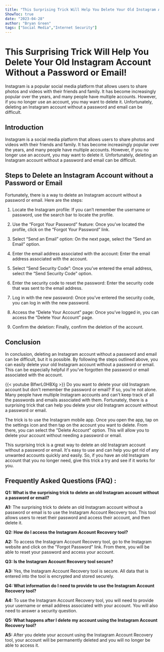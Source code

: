 ```yaml
---
title: "This Surprising Trick Will Help You Delete Your Old Instagram Account Without a Password or Email!"
ShowToc: true 
date: "2023-04-28"
author: "Bryan Green" 
tags: ["Social Media","Internet Security"]
---
```

# This Surprising Trick Will Help You Delete Your Old Instagram Account Without a Password or Email!

Instagram is a popular social media platform that allows users to share photos and videos with their friends and family. It has become increasingly popular over the years, and many people have multiple accounts. However, if you no longer use an account, you may want to delete it. Unfortunately, deleting an Instagram account without a password and email can be difficult. 

## Introduction 

Instagram is a social media platform that allows users to share photos and videos with their friends and family. It has become increasingly popular over the years, and many people have multiple accounts. However, if you no longer use an account, you may want to delete it. Unfortunately, deleting an Instagram account without a password and email can be difficult. 

## Steps to Delete an Instagram Account without a Password or Email 

Fortunately, there is a way to delete an Instagram account without a password or email. Here are the steps:

1. Locate the Instagram profile: If you can’t remember the username or password, use the search bar to locate the profile.

2. Use the “Forgot Your Password” feature: Once you’ve located the profile, click on the “Forgot Your Password” link.

3. Select “Send an Email” option: On the next page, select the “Send an Email” option.

4. Enter the email address associated with the account: Enter the email address associated with the account.

5. Select “Send Security Code”: Once you’ve entered the email address, select the “Send Security Code” option.

6. Enter the security code to reset the password: Enter the security code that was sent to the email address.

7. Log in with the new password: Once you’ve entered the security code, you can log in with the new password.

8. Access the “Delete Your Account” page: Once you’ve logged in, you can access the “Delete Your Account” page.

9. Confirm the deletion: Finally, confirm the deletion of the account.

## Conclusion 

In conclusion, deleting an Instagram account without a password and email can be difficult, but it is possible. By following the steps outlined above, you can easily delete your old Instagram account without a password or email. This can be especially helpful if you’ve forgotten the password or email associated with the account.

{{< youtube BlfwrL0HBXg >}} 
Do you want to delete your old Instagram account but don't remember the password or email? If so, you're not alone. Many people have multiple Instagram accounts and can't keep track of all the passwords and emails associated with them. Fortunately, there is a surprising trick that can help you delete your old Instagram account without a password or email. 

The trick is to use the Instagram mobile app. Once you open the app, tap on the settings icon and then tap on the account you want to delete. From there, you can select the "Delete Account" option. This will allow you to delete your account without needing a password or email. 

This surprising trick is a great way to delete an old Instagram account without a password or email. It's easy to use and can help you get rid of any unwanted accounts quickly and easily. So, if you have an old Instagram account that you no longer need, give this trick a try and see if it works for you.

## Frequently Asked Questions (FAQ) :
**Q1: What is the surprising trick to delete an old Instagram account without a password or email?**

**A1:** The surprising trick to delete an old Instagram account without a password or email is to use the Instagram Account Recovery tool. This tool allows users to reset their password and access their account, and then delete it.

**Q2: How do I access the Instagram Account Recovery tool?**

**A2:** To access the Instagram Account Recovery tool, go to the Instagram website and click on the "Forgot Password" link. From there, you will be able to reset your password and access your account.

**Q3: Is the Instagram Account Recovery tool secure?**

**A3:** Yes, the Instagram Account Recovery tool is secure. All data that is entered into the tool is encrypted and stored securely.

**Q4: What information do I need to provide to use the Instagram Account Recovery tool?**

**A4:** To use the Instagram Account Recovery tool, you will need to provide your username or email address associated with your account. You will also need to answer a security question.

**Q5: What happens after I delete my account using the Instagram Account Recovery tool?**

**A5:** After you delete your account using the Instagram Account Recovery tool, your account will be permanently deleted and you will no longer be able to access it.


